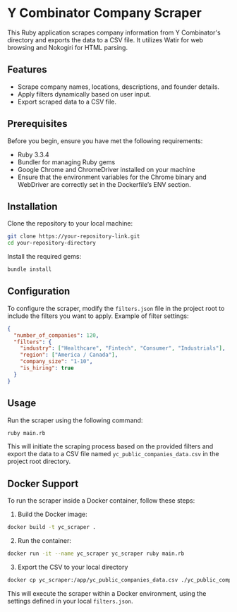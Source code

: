 # Y Combinator Company Scraper

This Ruby application scrapes company information from Y Combinator's directory and exports the data to a CSV file. It utilizes Watir for web browsing and Nokogiri for HTML parsing.

## Features

- Scrape company names, locations, descriptions, and founder details.
- Apply filters dynamically based on user input.
- Export scraped data to a CSV file.

## Prerequisites

Before you begin, ensure you have met the following requirements:

- Ruby 3.3.4
- Bundler for managing Ruby gems
- Google Chrome and ChromeDriver installed on your machine
- Ensure that the environment variables for the Chrome binary and WebDriver are correctly set in the Dockerfile’s ENV section.


## Installation

Clone the repository to your local machine:

```bash
git clone https://your-repository-link.git
cd your-repository-directory
```

Install the required gems:

```bash
bundle install
```

## Configuration

To configure the scraper, modify the `filters.json` file in the project root to include the filters you want to apply. Example of filter settings:

```json
{
  "number_of_companies": 120,
  "filters": {
    "industry": ["Healthcare", "Fintech", "Consumer", "Industrials"],
    "region": ["America / Canada"],
    "company_size": "1-10",
    "is_hiring": true
  }
}
```

## Usage

Run the scraper using the following command:

```bash
ruby main.rb
```

This will initiate the scraping process based on the provided filters and export the data to a CSV file named `yc_public_companies_data.csv` in the project root directory.

## Docker Support

To run the scraper inside a Docker container, follow these steps:

1. Build the Docker image:

```bash
docker build -t yc_scraper .
```

2. Run the container:

```bash
docker run -it --name yc_scraper yc_scraper ruby main.rb
```

3. Export the CSV to your local directory

```bash
docker cp yc_scraper:/app/yc_public_companies_data.csv ./yc_public_companies_data.csv
```

This will execute the scraper within a Docker environment, using the settings defined in your local `filters.json`.
